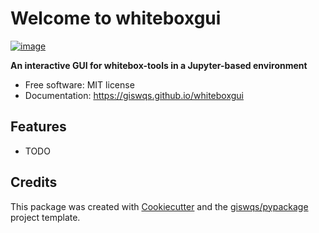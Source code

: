 # Welcome to whiteboxgui


[![image](https://img.shields.io/pypi/v/whiteboxgui.svg)](https://pypi.python.org/pypi/whiteboxgui)


**An interactive GUI for whitebox-tools in a Jupyter-based environment**


-   Free software: MIT license
-   Documentation: <https://giswqs.github.io/whiteboxgui>
    

## Features

-   TODO

## Credits

This package was created with [Cookiecutter](https://github.com/cookiecutter/cookiecutter) and the [giswqs/pypackage](https://github.com/giswqs/pypackage) project template.
